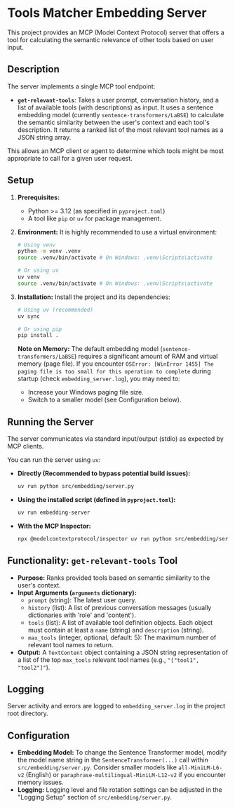 # Tools Matcher Embedding Server

This project provides an MCP (Model Context Protocol) server that offers a tool for calculating the semantic relevance of other tools based on user input.

## Description

The server implements a single MCP tool endpoint:

*   **`get-relevant-tools`**: Takes a user prompt, conversation history, and a list of available tools (with descriptions) as input. It uses a sentence embedding model (currently `sentence-transformers/LaBSE`) to calculate the semantic similarity between the user's context and each tool's description. It returns a ranked list of the most relevant tool names as a JSON string array.

This allows an MCP client or agent to determine which tools might be most appropriate to call for a given user request.

## Setup

1.  **Prerequisites:**
    *   Python >= 3.12 (as specified in `pyproject.toml`)
    *   A tool like `pip` or `uv` for package management.

2.  **Environment:** It is highly recommended to use a virtual environment:
    ```bash
    # Using venv
    python -m venv .venv
    source .venv/bin/activate # On Windows: .venv\Scripts\activate
    
    # Or using uv
    uv venv
    source .venv/bin/activate # On Windows: .venv\Scripts\activate
    ```

3.  **Installation:** Install the project and its dependencies:
    ```bash
    # Using uv (recommended)
    uv sync
    
    # Or using pip
    pip install .
    ```

    **Note on Memory:** The default embedding model (`sentence-transformers/LaBSE`) requires a significant amount of RAM and virtual memory (page file). If you encounter `OSError: [WinError 1455] The paging file is too small for this operation to complete` during startup (check `embedding_server.log`), you may need to:
    *   Increase your Windows paging file size.
    *   Switch to a smaller model (see Configuration below).

## Running the Server

The server communicates via standard input/output (stdio) as expected by MCP clients.

You can run the server using `uv`:

*   **Directly (Recommended to bypass potential build issues):**
    ```bash
    uv run python src/embedding/server.py
    ```

*   **Using the installed script (defined in `pyproject.toml`):**
    ```bash
    uv run embedding-server
    ```

*   **With the MCP Inspector:**
    ```bash
    npx @modelcontextprotocol/inspector uv run python src/embedding/server.py
    ```

## Functionality: `get-relevant-tools` Tool

*   **Purpose:** Ranks provided tools based on semantic similarity to the user's context.
*   **Input Arguments (`arguments` dictionary):**
    *   `prompt` (string): The latest user query.
    *   `history` (list): A list of previous conversation messages (usually dictionaries with 'role' and 'content').
    *   `tools` (list): A list of available tool definition objects. Each object must contain at least a `name` (string) and `description` (string).
    *   `max_tools` (integer, optional, default: 5): The maximum number of relevant tool names to return.
*   **Output:** A `TextContent` object containing a JSON string representation of a list of the top `max_tools` relevant tool names (e.g., `"["tool1", "tool2"]"`).

## Logging

Server activity and errors are logged to `embedding_server.log` in the project root directory.

## Configuration

*   **Embedding Model:** To change the Sentence Transformer model, modify the model name string in the `SentenceTransformer(...)` call within `src/embedding/server.py`. Consider smaller models like `all-MiniLM-L6-v2` (English) or `paraphrase-multilingual-MiniLM-L12-v2` if you encounter memory issues.
*   **Logging:** Logging level and file rotation settings can be adjusted in the "Logging Setup" section of `src/embedding/server.py`.
